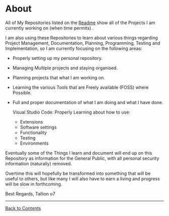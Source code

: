 # About

All of My Repositories listed on the [Readme](/README.md#contents) show all of the Projects I am currently working on (when time permits) .

I am also using these Repositories to learn about various things regarding Project Management, Documentation, Planning, Programming, Testing and Implementation, so I am currently focusing on the following areas:

* Properly setting up my personal repository.
* Managing Multiple projects and staying organised.
* Planning projects that what I am working on.
* Learning the various Tools that are Freely available (FOSS) where Possible.
* Full and proper documentation of what I am doing and what I have done.
  
  Visual Studio Code:
  Properly Learning about how to use:
  * Extensions
  * Software settings
  * Functionality
  * Testing
  * Environments
  
Eventually some of the Things I learn and document will end up on this Repository as information for the General Public, with all personal security information (naturally) removed.

Overtime this will hopefully be transformed into something that will be useful to others, but like many I will also have to earn a living and progress will be slow in forthcoming.

Best Regards,
Tallion o7

---

[Back to Contents](/README.md#contents)
